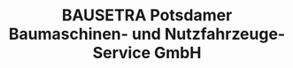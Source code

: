 ---
title: "BAUSETRA Potsdamer Baumaschinen- und Nutzfahrzeuge-Service GmbH"
url: /potsdam/bausetra-potsdamer-baumaschinen-und-nutzfahrzeuge-service-gmbh/
shop: Autowerkstatt
---